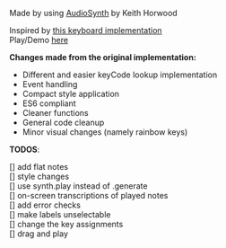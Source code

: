 Made by using [AudioSynth](https://github.com/keithwhor/audiosynth) by Keith Horwood

Inspired by [this keyboard implementation](https://github.com/1000mileworld/Piano-Keyboard)   
Play/Demo [here](https://shreya-7.github.io/JS-Games/piano/index.html)

**Changes made from the original implementation:**

- Different and easier keyCode lookup implementation
- Event handling
- Compact style application
- ES6 compliant
- Cleaner functions
- General code cleanup
- Minor visual changes (namely rainbow keys)

**TODOS**:

[] add flat notes  
[] style changes  
[] use synth.play instead of .generate  
[] on-screen transcriptions of played notes  
[] add error checks  
[] make labels unselectable  
[] change the key assignments  
[] drag and play
